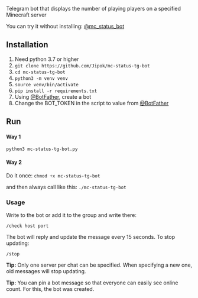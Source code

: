 Telegram bot that displays the number of playing players on a specified Minecraft server

You can try it without installing: [@mc_status_bot](https://t.me/mc_status_bot)
## Installation
1. Need python 3.7 or higher
2. `git clone https://github.com/Jipok/mc-status-tg-bot`
3. `cd mc-status-tg-bot`
4. `python3 -m venv venv`
5. `source venv/bin/activate`
6. `pip install -r requirements.txt`
7. Using [@BotFather](https://telegram.me/botfather), create a bot
8. Change the BOT_TOKEN in the script to value from [@BotFather](https://telegram.me/botfather)

## Run
#### Way 1
`python3 mc-status-tg-bot.py`
#### Way 2
Do it once: `chmod +x mc-status-tg-bot`

and then always call like this: `./mc-status-tg-bot`

### Usage
Write to the bot or add it to the group and write there:

`/check host port`

The bot will reply and update the message every 15 seconds. To stop updating:

`/stop`

**Tip:** Only one server per chat can be specified. When specifying a new one, old messages will stop updating.

**Tip:** You can pin a bot message so that everyone can easily see online count. For this, the bot was created.
